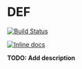 # DEF
[![Build Status](https://travis-ci.org/superit23/def.svg?branch=master)](https://travis-ci.org/superit23/def)

[![Inline docs](http://inch-ci.org/github/superit23/def.svg)](http://inch-ci.org/github/superit23/def)

**TODO: Add description**
